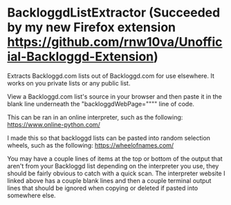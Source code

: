 # BackloggdListExtractor (Succeeded by my new Firefox extension https://github.com/rnw10va/Unofficial-Backloggd-Extension)
Extracts Backloggd.com lists out of Backloggd.com for use elsewhere. It works on you private lists or any public list.

View a Backloggd.com list's source in your browser and then paste it in the blank line underneath the "backloggdWebPage="""" line of code.

This can be ran in an online interpreter, such as the following: https://www.online-python.com/

I made this so that backloggd lists can be pasted into random selection wheels, such as the following: https://wheelofnames.com/

You may have a couple lines of items at the top or bottom of the output that aren't from your Backloggd list depending on the interpreter you use, they should be fairly obvious to catch with a quick scan. The interpreter website I linked above has a couple blank lines and then a couple terminal output lines that should be ignored when copying or deleted if pasted into somewhere else.

